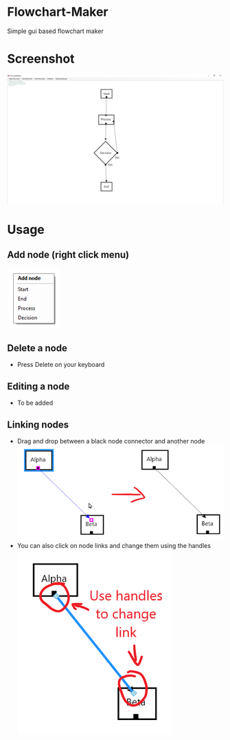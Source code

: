 # Flowchart-Maker
Simple gui based flowchart maker

# Screenshot
![screenshot](https://github.com/michael-gif/Flowchart-Maker/blob/main/images/screenshot.png)

# Usage
## Add node (right click menu)
![context menu](https://github.com/michael-gif/Flowchart-Maker/blob/main/images/context_menu.png)

## Delete a node
- Press Delete on your keyboard

## Editing a node
- To be added

## Linking nodes
- Drag and drop between a black node connector and another node
![create link](https://github.com/michael-gif/Flowchart-Maker/blob/main/images/create_link.png)
- You can also click on node links and change them using the handles
![change link](https://github.com/michael-gif/Flowchart-Maker/blob/main/images/change_link.png)